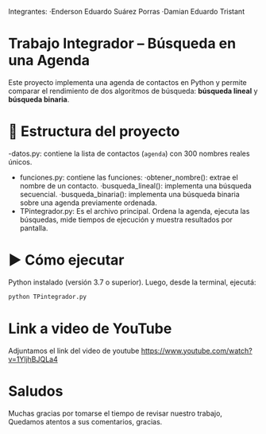 
Integrantes: 
·Enderson Eduardo Suárez Porras 
·Damian Eduardo Tristant

# Trabajo Integrador – Búsqueda en una Agenda

Este proyecto implementa una agenda de contactos en Python y permite comparar el rendimiento de dos algoritmos de búsqueda: **búsqueda lineal** y **búsqueda binaria**.

# 📁 Estructura del proyecto

-datos.py: contiene la lista de contactos (`agenda`) con 300 nombres reales únicos.
- funciones.py: contiene las funciones:
   ·obtener_nombre(): extrae el nombre de un contacto.
   ·busqueda_lineal(): implementa una búsqueda secuencial.
   ·busqueda_binaria(): implementa una búsqueda binaria sobre una agenda previamente ordenada.
- TPintegrador.py: Es el archivo principal. Ordena la agenda, ejecuta las búsquedas, mide tiempos de ejecución y muestra resultados por pantalla.

# ▶️ Cómo ejecutar

 Python instalado (versión 3.7 o superior). 
 Luego, desde la terminal, ejecutá:

```bash
python TPintegrador.py
```

# Link a video de YouTube

Adjuntamos el link del video de youtube
https://www.youtube.com/watch?v=1YljhBJQLa4

# Saludos
Muchas gracias por tomarse el tiempo de revisar nuestro trabajo,
Quedamos atentos a sus comentarios,
gracias.

